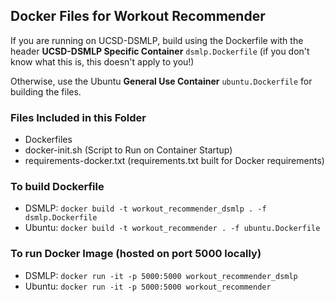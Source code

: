 ## Docker Files for Workout Recommender

If you are running on UCSD-DSMLP, build using the Dockerfile with the header **UCSD-DSMLP Specific Container** `dsmlp.Dockerfile` (if you don't know what this is, this doesn't apply to you!)
<br />

Otherwise, use the Ubuntu **General Use Container** `ubuntu.Dockerfile` for building the files.


### Files Included in this Folder
* Dockerfiles
* docker-init.sh (Script to Run on Container Startup)
* requirements-docker.txt (requirements.txt built for Docker requirements)

### To build Dockerfile
* DSMLP: `docker build -t workout_recommender_dsmlp . -f dsmlp.Dockerfile`
* Ubuntu: `docker build -t workout_recommender . -f ubuntu.Dockerfile`

### To run Docker Image (hosted on port 5000 locally)
* DSMLP: `docker run -it -p 5000:5000 workout_recommender_dsmlp`
* Ubuntu: `docker run -it -p 5000:5000 workout_recommender`